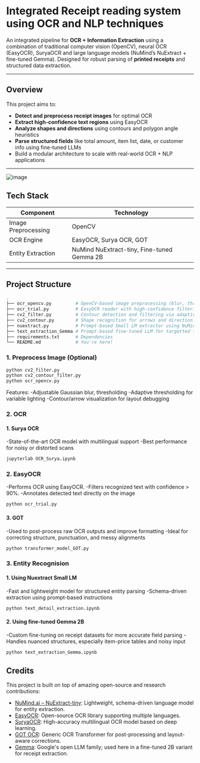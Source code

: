 # Integrated Receipt reading system using OCR and NLP techniques

An integrated pipeline for **OCR + Information Extraction** using a combination of traditional computer vision (OpenCV), neural OCR (EasyOCR), SuryaOCR and large language models (NuMind’s NuExtract + fine-tuned Gemma). Designed for robust parsing of **printed receipts** and structured data extraction.

---

## Overview

This project aims to:

- **Detect and preprocess receipt images** for optimal OCR
- **Extract high-confidence text regions** using EasyOCR
- **Analyze shapes and directions** using contours and polygon angle heuristics
- **Parse structured fields** like total amount, item list, date, or customer info using fine-tuned LLMs
- Build a modular architecture to scale with real-world OCR + NLP applications

---
![image](https://github.com/user-attachments/assets/feb22e8f-ca6d-4510-88c9-69d395d451f7)


## Tech Stack

| Component | Technology |
|----------|-------------|
| Image Preprocessing | OpenCV |
| OCR Engine | EasyOCR, Surya OCR, GOT
| Entity Extraction | NuMind NuExtract-tiny, Fine-tuned Gemma  2B |

---

## Project Structure

```bash
.
├── ocr_opencv.py         # OpenCV-based image preprocessing (blur, threshold, etc.)
├── ocr_trial.py          # EasyOCR reader with high-confidence filtering and overlay
├── cv2_filter.py         # Contour detection and filtering via adaptive thresholding
├── cv2_contour.py        # Shape recognition for arrows and direction inference
├── nuextract.py          # Prompt-based Small LM extractor using NuMind NuExtract
├── text_extraction_Gemma # Prompt-based fine-tuned LLM for targetted test extraction 
├── requirements.txt      # Dependencies
└── README.md             # You're here!
```
### 1. Preprocess Image (Optional)

```bash
python cv2_filter.py
python cv2_contour_filter.py
python ocr_opencv.py

```
Features:
-Adjustable Gaussian blur, thresholding
-Adaptive thresholding for variable lighting
-Contour/arrow visualization for layout debugging

### 2. OCR
#### 1. Surya OCR
-State-of-the-art OCR model with multilingual support
-Best performance for noisy or distorted scans

```bash
jupyterlab OCR_Surya.ipynb
```

### 2. EasyOCR
-Performs OCR using EasyOCR.
-Filters recognized text with confidence > 90%.
-Annotates detected text directly on the image

```bash
python ocr_trial.py
```

#### 3. GOT
-Used to post-process raw OCR outputs and improve formatting
-Ideal for correcting structure, punctuation, and messy alignments
```bash
python transformer_model_GOT.py
```

### 3. Entity Recognision
#### 1. Using Nuextract Small LM
-Fast and lightweight model for structured entity parsing
-Schema-driven extraction using prompt-based instructions

```bash
python text_detail_extraction.ipynb
```
#### 2. Using fine-tuned Gemma 2B
-Custom fine-tuning on receipt datasets for more accurate field parsing
-Handles nuanced structures, especially item-price tables and noisy input
```bash
python text_extraction_Gemma.ipynb
```

## Credits

This project is built on top of amazing open-source and research contributions:

- [NuMind.ai – NuExtract-tiny](https://numind.ai): Lightweight, schema-driven language model for entity extraction.
- [EasyOCR](https://github.com/JaidedAI/EasyOCR): Open-source OCR library supporting multiple languages.
- [SuryaOCR](https://github.com/rohitguptacs/SuryaOCR): High-accuracy multilingual OCR model based on deep learning.
- [GOT OCR](https://huggingface.co/guillaume-be/GOT-ocr): Generic OCR Transformer for post-processing and layout-aware corrections.
- [Gemma](https://ai.google.dev/gemma): Google's open LLM family; used here in a fine-tuned 2B variant for receipt extraction.

